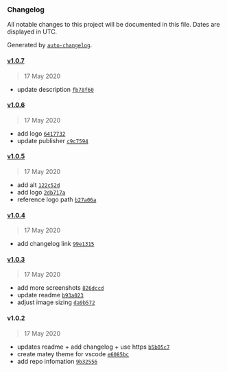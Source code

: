 ### Changelog

All notable changes to this project will be documented in this file. Dates are displayed in UTC.

Generated by [`auto-changelog`](https://github.com/CookPete/auto-changelog).

#### [v1.0.7](https://github.com/arickho/matey-vscode/compare/v1.0.6...v1.0.7)

> 17 May 2020

- update description [`fb78f60`](https://github.com/arickho/matey-vscode/commit/fb78f60d386d4afeed2c222645dffa6c9eecd771)

#### [v1.0.6](https://github.com/arickho/matey-vscode/compare/v1.0.5...v1.0.6)

> 17 May 2020

- add logo [`6417732`](https://github.com/arickho/matey-vscode/commit/6417732f6d26c7181fd08af543f3c319b1c2f215)
- update publisher [`c9c7594`](https://github.com/arickho/matey-vscode/commit/c9c7594d5c76bf8beadf887b380b94b52f2d693f)

#### [v1.0.5](https://github.com/arickho/matey-vscode/compare/v1.0.4...v1.0.5)

> 17 May 2020

- add alt [`122c52d`](https://github.com/arickho/matey-vscode/commit/122c52d268978cd7d16e6cfd297d23b1fcfb14fc)
- add logo [`2db717a`](https://github.com/arickho/matey-vscode/commit/2db717ae7dcf8a68b3987c9400710b4a4ed8dc49)
- reference logo path [`b27a06a`](https://github.com/arickho/matey-vscode/commit/b27a06a8e0ec162d74da590e02ce8bfb7210b96d)

#### [v1.0.4](https://github.com/arickho/matey-vscode/compare/v1.0.3...v1.0.4)

> 17 May 2020

- add changelog link [`99e1315`](https://github.com/arickho/matey-vscode/commit/99e1315d832fe8dadf6e75b4a1df39e35ad20795)

#### [v1.0.3](https://github.com/arickho/matey-vscode/compare/v1.0.2...v1.0.3)

> 17 May 2020

- add more screenshots [`826dccd`](https://github.com/arickho/matey-vscode/commit/826dccd892ce6cecceb534dc12884f36668e9ade)
- update readme [`b93a023`](https://github.com/arickho/matey-vscode/commit/b93a0231dee934c41dce560aec4b475ba921096c)
- adjust image sizing [`da9b572`](https://github.com/arickho/matey-vscode/commit/da9b5724e6baa1f0bbf1bf4905fd742ea32e0a70)

#### v1.0.2

> 17 May 2020

- updates readme + add changelog + use https [`b5b05c7`](https://github.com/arickho/matey-vscode/commit/b5b05c7e4f34fdd9d90342cf653ec9c573f3b2af)
- create matey theme for vscode [`e6085bc`](https://github.com/arickho/matey-vscode/commit/e6085bca05ebf0a380a20b870680fe6d318cab97)
- add repo infomation [`9b32556`](https://github.com/arickho/matey-vscode/commit/9b32556629623323225ccb3b404979db153d749f)
